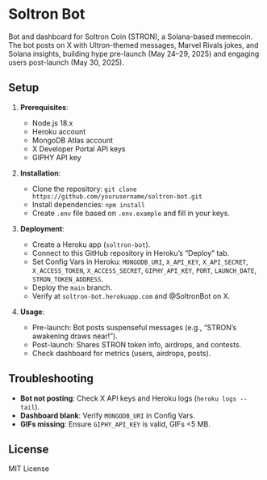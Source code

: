 # Soltron Bot

Bot and dashboard for Soltron Coin (STRON), a Solana-based memecoin. The bot posts on X with Ultron-themed messages, Marvel Rivals jokes, and Solana insights, building hype pre-launch (May 24–29, 2025) and engaging users post-launch (May 30, 2025).

## Setup
1. **Prerequisites**:
   - Node.js 18.x
   - Heroku account
   - MongoDB Atlas account
   - X Developer Portal API keys
   - GIPHY API key

2. **Installation**:
   - Clone the repository: `git clone https://github.com/yourusername/soltron-bot.git`
   - Install dependencies: `npm install`
   - Create `.env` file based on `.env.example` and fill in your keys.

3. **Deployment**:
   - Create a Heroku app (`soltron-bot`).
   - Connect to this GitHub repository in Heroku’s “Deploy” tab.
   - Set Config Vars in Heroku: `MONGODB_URI`, `X_API_KEY`, `X_API_SECRET`, `X_ACCESS_TOKEN`, `X_ACCESS_SECRET`, `GIPHY_API_KEY`, `PORT`, `LAUNCH_DATE`, `STRON_TOKEN_ADDRESS`.
   - Deploy the `main` branch.
   - Verify at `soltron-bot.herokuapp.com` and @SoltronBot on X.

4. **Usage**:
   - Pre-launch: Bot posts suspenseful messages (e.g., “STRON’s awakening draws near!”).
   - Post-launch: Shares STRON token info, airdrops, and contests.
   - Check dashboard for metrics (users, airdrops, posts).

## Troubleshooting
- **Bot not posting**: Check X API keys and Heroku logs (`heroku logs --tail`).
- **Dashboard blank**: Verify `MONGODB_URI` in Config Vars.
- **GIFs missing**: Ensure `GIPHY_API_KEY` is valid, GIFs <5 MB.

## License
MIT License